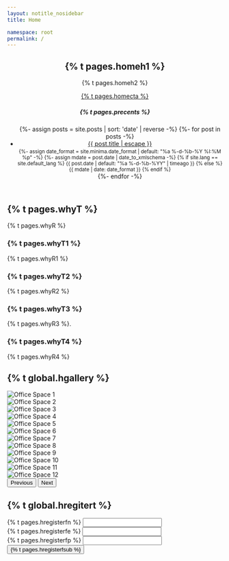 ```yaml
---
layout: notitle_nosidebar
title: Home

namespace: root
permalink: /
---
```

<article class="home">
    <!-- Header Section -->
    <header class="landing">
        <div class="overlay">
            <div class="px-2">
                <div class="row">
                    <!-- Lienzo -->
                    <div class="col-md-8">
                        <h1 class="display-4">
                        {% t pages.homeh1 %}
                        </h1>
                        <p class="lead">{% t pages.homeh2 %}</p>
                        <a href="#register" class="btn btn-primary btn-lg cta-button">
                        {% t pages.homecta %}
                        </a>
                    </div>
                    <!-- Sidebar (List of Posts) -->
                    <div class="col-md-4">
                        <div class="sidebar">
                            <h5>{% t pages.precents %}</h5>
                            <ul class="list-group">
                            {%- assign posts = site.posts | sort: 'date' | reverse -%}
                            {%- for post in posts -%}
                            <li class="list-group-item">
                                <a href="{{ site.baseurl }}{{ post.url }}">
                                {{ post.title | escape }}
                                </a>
                                <br>
                                <small class="text-secondary">
                                {%- assign date_format = site.minima.date_format | default: "%a %-d-%b-%Y %I:%M %p" -%}
                                {%- assign mdate = post.date | date_to_xmlschema -%}
                                {% if site.lang == site.default_lang %}
                                {{ post.date |  default: "%a %-d-%b-%YY" | timeago }}
                                {% else %}
                                {{ mdate | date: date_format }}
                                {% endif %}
                                </small>
                            </li>
                            {%- endfor -%}
                            </ul>
                        </div>
                    </div>
                </div>
            </div>
        </div>
    </header>
    <!-- features Section -->
    <section id="features" class="py-5">
        <div class="container text-center">
            <h2>{% t pages.whyT %}</h2>
            <p class="lead pb-3">
                {% t pages.whyR %}
            </p>
            <div class="features-grid">
                <div class="feature-item">
                    <h3>{% t pages.whyT1 %}</h3>
                    <p>{% t pages.whyR1 %}</p>
                </div>
                <div class="feature-item">
                    <h3>{% t pages.whyT2 %}</h3>
                    <p>{% t pages.whyR2 %}</p>
                </div>
                <div class="feature-item">
                    <h3>{% t pages.whyT3 %}</h3>
                    <p>{% t pages.whyR3 %}.</p>
                </div>
                <div class="feature-item">
                    <h3>{% t pages.whyT4 %}</h3>
                    <p>{% t pages.whyR4 %}</p>
                </div>
            </div>
        </div>
    </section>
    <!-- Gallery Section -->
    <section id="gallery" class="py-5 bg-light">
        <div class="container">
            <h2 class="text-center">{% t global.hgallery %}</h2>
            <!-- Carousel Wrapper -->
            <div id="galleryCarousel" class="carousel slide" data-bs-ride="carousel">
                <div class="carousel-inner">
                    <!-- Carousel Items (3 images per slide) -->
                    <div class="carousel-item active">
                        <div class="row">
                            <div class="col-md-4">
                                <div class="img-container mb-2">
                                    <img src="/assets/gallery/gallery1.jpg" class="d-block w-100 img-thumbnail gallery-img" alt="Office Space 1">
                                </div>
                            </div>
                            <div class="col-md-4">
                                <div class="img-container mb-2">
                                    <img src="/assets/gallery/gallery2.jpg" class="d-block w-100 img-thumbnail gallery-img" alt="Office Space 2">
                                </div>
                            </div>
                            <div class="col-md-4">
                                <div class="img-container mb-2">
                                    <img src="/assets/gallery/gallery3.jpg" class="d-block w-100 img-thumbnail gallery-img" alt="Office Space 3">
                                </div>
                            </div>
                        </div>
                    </div>
                    <div class="carousel-item">
                        <div class="row">
                            <div class="col-md-4">
                                <div class="img-container mb-2">
                                    <img src="/assets/gallery/gallery4.jpg" class="d-block w-100 img-thumbnail gallery-img" alt="Office Space 4">
                                </div>
                            </div>
                            <div class="col-md-4">
                                <div class="img-container mb-2">
                                    <img src="/assets/gallery/gallery5.jpg" class="d-block w-100 img-thumbnail gallery-img" alt="Office Space 5">
                                </div>
                            </div>
                            <div class="col-md-4">
                                <div class="img-container mb-2">
                                    <img src="/assets/gallery/gallery6.jpg" class="d-block w-100 img-thumbnail gallery-img" alt="Office Space 6">
                                </div>
                            </div>
                        </div>
                    </div>
                    <div class="carousel-item">
                        <div class="row">
                            <div class="col-md-4">
                                <div class="img-container mb-2">
                                    <img src="/assets/gallery/gallery7.jpg" class="d-block w-100 img-thumbnail gallery-img" alt="Office Space 7">
                                </div>
                            </div>
                            <div class="col-md-4">
                                <div class="img-container mb-2">
                                    <img src="/assets/gallery/gallery8.jpg" class="d-block w-100 img-thumbnail gallery-img" alt="Office Space 8">
                                </div>
                            </div>
                            <div class="col-md-4">
                                <div class="img-container mb-2">
                                    <img src="/assets/gallery/gallery9.jpg" class="d-block w-100 img-thumbnail gallery-img" alt="Office Space 9">
                                </div>
                            </div>
                        </div>
                    </div>
                    <div class="carousel-item">
                        <div class="row">
                            <div class="col-md-4">
                                <div class="img-container mb-2">
                                    <img src="/assets/gallery/gallery10.jpg" class="d-block w-100 img-thumbnail gallery-img" alt="Office Space 10">
                                </div>
                            </div>
                            <div class="col-md-4">
                                <div class="img-container mb-2">
                                    <img src="/assets/gallery/gallery11.jpg" class="d-block w-100 img-thumbnail gallery-img" alt="Office Space 11">
                                </div>
                            </div>
                            <div class="col-md-4">
                                <div class="img-container mb-2">
                                    <img src="/assets/gallery/gallery12.jpg" class="d-block w-100 img-thumbnail gallery-img" alt="Office Space 12">
                                </div>
                            </div>
                        </div>
                    </div>
                </div>
                <!-- Carousel Controls -->
                <button class="carousel-control-prev" type="button" data-bs-target="#galleryCarousel" data-bs-slide="prev">
                    <span class="carousel-control-prev-icon" aria-hidden="true"></span>
                    <span class="visually-hidden">Previous</span>
                </button>
                <button class="carousel-control-next" type="button" data-bs-target="#galleryCarousel" data-bs-slide="next">
                    <span class="carousel-control-next-icon" aria-hidden="true"></span>
                    <span class="visually-hidden">Next</span>
                </button>
            </div>
        </div>
    </section>
    <!-- Registration Section -->
    <section id="register" class="py-5">
        <div class="container">
            <h2 class="text-center">{% t global.hregitert %}</h2>
            <form id="registerForm" class="col-md-6 mx-auto">
                <div class="mb-3">
                    <label for="name" class="form-label">{% t pages.hregisterfn %}</label>
                    <input type="text" class="form-control" id="name" required>
                </div>
                <div class="mb-3">
                    <label for="email" class="form-label">{% t pages.hregisterfe %}</label>
                    <input type="email" class="form-control" id="email" required>
                </div>
                <div class="mb-3">
                    <label for="phone" class="form-label">{% t pages.hregisterfp %}</label>
                    <input type="tel" class="form-control" id="phone" required>
                </div>
                <button type="submit" id="submit-register" class="btn btn-primary w-100">{% t pages.hregisterfsub %}</button>
            </form>
        </div>
    </section>
</article>
